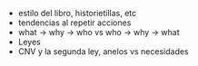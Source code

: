 * estilo del libro, historietillas, etc
* tendencias al repetir acciones 
* what -> why -> who vs who -> why -> what
* Leyes
* CNV y la segunda ley, anelos vs necesidades